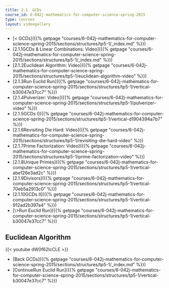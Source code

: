 ```yaml
---
title: 2.1  GCDs
course_id: 6-042j-mathematics-for-computer-science-spring-2015
type: courses
layout: videogallery
---
```

*   [< GCDs]({{% getpage "courses/6-042j-mathematics-for-computer-science-spring-2015/sections/structures/tp5-1/_index.md" %}})
*   [2.1.1GCDs & Linear Combinations: Video]({{% getpage "courses/6-042j-mathematics-for-computer-science-spring-2015/sections/structures/tp5-1/_index.md" %}})
*   [2.1.2Euclidean Algorithm: Video]({{% getpage "courses/6-042j-mathematics-for-computer-science-spring-2015/sections/structures/tp5-1/euclidean-algorithm-video" %}})
*   [2.1.3Run Euclid Run]({{% getpage "courses/6-042j-mathematics-for-computer-science-spring-2015/sections/structures/tp5-1/vertical-b30047e37cc7" %}})
*   [2.1.4Pulverizer: Video]({{% getpage "courses/6-042j-mathematics-for-computer-science-spring-2015/sections/structures/tp5-1/pulverizer-video" %}})
*   [2.1.5GCDs I]({{% getpage "courses/6-042j-mathematics-for-computer-science-spring-2015/sections/structures/tp5-1/vertical-d1904394a7b7" %}})
*   [2.1.6Revisiting Die Hard: Video]({{% getpage "courses/6-042j-mathematics-for-computer-science-spring-2015/sections/structures/tp5-1/revisiting-die-hard-video" %}})
*   [2.1.7Prime Factorization: Video]({{% getpage "courses/6-042j-mathematics-for-computer-science-spring-2015/sections/structures/tp5-1/prime-factorization-video" %}})
*   [2.1.8Unique Primes]({{% getpage "courses/6-042j-mathematics-for-computer-science-spring-2015/sections/structures/tp5-1/vertical-abe126e3ad2c" %}})
*   [2.1.9Divisors]({{% getpage "courses/6-042j-mathematics-for-computer-science-spring-2015/sections/structures/tp5-1/vertical-70eb5a2913c0" %}})
*   [2.1.10GCDs II]({{% getpage "courses/6-042j-mathematics-for-computer-science-spring-2015/sections/structures/tp5-1/vertical-912ad2b397a4" %}})
*   [\\>Run Euclid Run]({{% getpage "courses/6-042j-mathematics-for-computer-science-spring-2015/sections/structures/tp5-1/vertical-b30047e37cc7" %}})

Euclidean Algorithm
-------------------

{{< youtube dW0f62lcCLE >}}

*   [Back GCDs]({{% getpage "courses/6-042j-mathematics-for-computer-science-spring-2015/sections/structures/tp5-1/_index.md" %}})
*   [ContinueRun Euclid Run]({{% getpage "courses/6-042j-mathematics-for-computer-science-spring-2015/sections/structures/tp5-1/vertical-b30047e37cc7" %}})